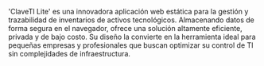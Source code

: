 'ClaveTI Lite' es una innovadora aplicación web estática para la gestión y trazabilidad de inventarios de activos tecnológicos. Almacenando datos de forma segura en el navegador, ofrece una solución altamente eficiente, privada y de bajo costo. Su diseño la convierte en la herramienta ideal para pequeñas empresas y profesionales que buscan optimizar su control de TI sin complejidades de infraestructura.